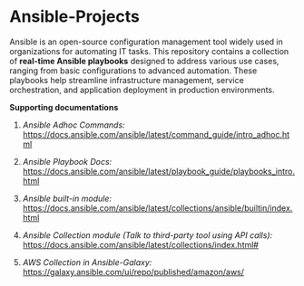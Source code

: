 # Ansible-Projects

Ansible is an open-source configuration management tool widely used in organizations for automating IT tasks. This repository contains a collection of **real-time Ansible playbooks** designed to address various use cases, ranging from basic configurations to advanced automation. These playbooks help streamline infrastructure management, service orchestration, and application deployment in production environments.

**Supporting documentations**
1. _Ansible Adhoc Commands:_ https://docs.ansible.com/ansible/latest/command_guide/intro_adhoc.html
   
2. _Ansible Playbook Docs:_ https://docs.ansible.com/ansible/latest/playbook_guide/playbooks_intro.html

3. _Ansible built-in module:_ https://docs.ansible.com/ansible/latest/collections/ansible/builtin/index.html

4. _Ansible Collection module (Talk to third-party tool using API calls):_ https://docs.ansible.com/ansible/latest/collections/index.html#

5. _AWS Collection in Ansible-Galaxy:_ https://galaxy.ansible.com/ui/repo/published/amazon/aws/
